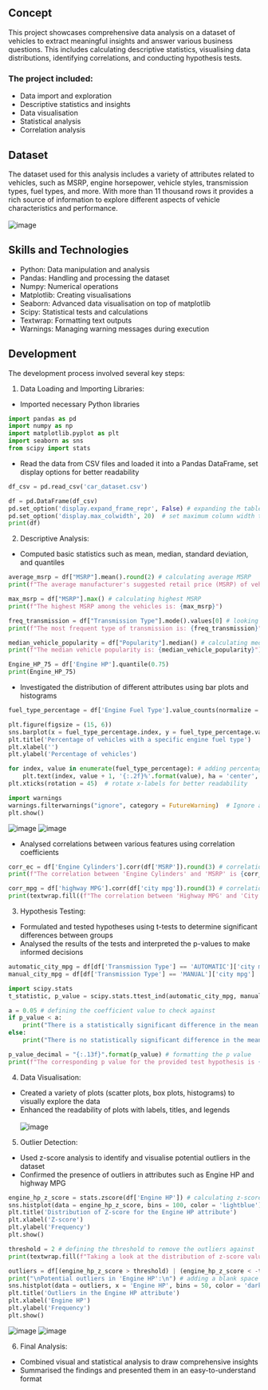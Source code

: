 ## Concept
This project showcases comprehensive data analysis on a dataset of vehicles to extract meaningful insights and answer various business questions. This includes calculating descriptive statistics, visualising data distributions, identifying correlations, and conducting hypothesis tests.

### The project included:
- Data import and exploration
- Descriptive statistics and insights
- Data visualisation
- Statistical analysis
- Correlation analysis

## Dataset
The dataset used for this analysis includes a variety of attributes related to vehicles, such as MSRP, engine horsepower, vehicle styles, transmission types, fuel types, and more. With more than 11 thousand rows it provides a rich source of information to explore different aspects of vehicle characteristics and performance.
<br/>
<br/>![image](https://github.com/user-attachments/assets/9af87a30-7af4-4061-9701-893a75fcf26c)

## Skills and Technologies
- Python: Data manipulation and analysis
- Pandas: Handling and processing the dataset
- Numpy: Numerical operations
- Matplotlib: Creating visualisations
- Seaborn: Advanced data visualisation on top of matplotlib
- Scipy: Statistical tests and calculations
- Textwrap: Formatting text outputs
- Warnings: Managing warning messages during execution

## Development
The development process involved several key steps:

1. Data Loading and Importing Libraries:
- Imported necessary Python libraries
``` python
import pandas as pd
import numpy as np
import matplotlib.pyplot as plt
import seaborn as sns
from scipy import stats
```
- Read the data from CSV files and loaded it into a Pandas DataFrame, set display options for better readability
``` python
df_csv = pd.read_csv('car_dataset.csv')

df = pd.DataFrame(df_csv)
pd.set_option('display.expand_frame_repr', False) # expanding the table to show it in one row
pd.set_option('display.max_colwidth', 20)  # set maximum column width to 40 characters
print(df)
```
2. Descriptive Analysis:

- Computed basic statistics such as mean, median, standard deviation, and quantiles
``` python
average_msrp = df["MSRP"].mean().round(2) # calculating average MSRP 
print(f"The average manufacturer's suggested retail price (MSRP) of vehicles in the dataset is: {average_msrp}")

max_msrp = df["MSRP"].max() # calculating highest MSRP 
print(f"The highest MSRP among the vehicles is: {max_msrp}")

freq_transmission = df["Transmission Type"].mode().values[0] # looking up the most common transmission type among the vehicles
print(f"The most frequent type of transmission is: {freq_transmission}")

median_vehicle_popularity = df["Popularity"].median() # calculating median popularity of vehicles
print(f"The median vehicle popularity is: {median_vehicle_popularity}")

Engine_HP_75 = df['Engine HP'].quantile(0.75)
print(Engine_HP_75)
```
- Investigated the distribution of different attributes using bar plots and histograms
``` python
fuel_type_percentage = df['Engine Fuel Type'].value_counts(normalize = True) * 100  # calculate the percentage of each fuel type

plt.figure(figsize = (15, 6))
sns.barplot(x = fuel_type_percentage.index, y = fuel_type_percentage.values, palette = 'muted')
plt.title('Percentage of vehicles with a specific engine fuel type')
plt.xlabel('')
plt.ylabel('Percentage of vehicles')

for index, value in enumerate(fuel_type_percentage): # adding percentages on top of each bar
    plt.text(index, value + 1, '{:.2f}%'.format(value), ha = 'center', fontsize = 10)
plt.xticks(rotation = 45)  # rotate x-labels for better readability

import warnings
warnings.filterwarnings("ignore", category = FutureWarning)  # Ignore any future warnings
plt.show()
```
![image](https://github.com/user-attachments/assets/ceeb4e8a-ee98-4f99-8833-3e0cb019a137)
![image](https://github.com/user-attachments/assets/50448ccb-2969-403d-8216-c341774132d8)

- Analysed correlations between various features using correlation coefficients
``` python
corr_ec = df['Engine Cylinders'].corr(df['MSRP']).round(3) # correlation coefficient between 'Engine Cylinders' and 'MSRP'
print(f"The correlation between 'Engine Cylinders' and 'MSRP' is {corr_mpg}")

corr_mpg = df['highway MPG'].corr(df['city mpg']).round(3) # correlation between 'highway MPG' and 'city mpg'
print(textwrap.fill((f"The correlation between 'Highway MPG' and 'City MPG' is {corr_mpg}, strongly implying that the correlation between these features is highly positive."), width = 90))
```

3. Hypothesis Testing:

- Formulated and tested hypotheses using t-tests to determine significant differences between groups
- Analysed the results of the tests and interpreted the p-values to make informed decisions
``` python
automatic_city_mpg = df[df['Transmission Type'] == 'AUTOMATIC']['city mpg']
manual_city_mpg = df[df['Transmission Type'] == 'MANUAL']['city mpg']

import scipy.stats
t_statistic, p_value = scipy.stats.ttest_ind(automatic_city_mpg, manual_city_mpg, equal_var = False) # performing t-test

a = 0.05 # defining the coefficient value to check against
if p_value < a:
    print("There is a statistically significant difference in the mean 'City MPG' between vehicles with automatic and manual transmissions.")
else:
    print("There is no statistically significant difference in the mean 'City MPG' between vehicles with automatic and manual transmissions.")

p_value_decimal = "{:.13f}".format(p_value) # formatting the p value
print(f"The corresponding p value for the provided test hypothesis is {p_value_decimal}.")
```

4. Data Visualisation:

- Created a variety of plots (scatter plots, box plots, histograms) to visually explore the data
- Enhanced the readability of plots with labels, titles, and legends <br/>
<br/>![image](https://github.com/user-attachments/assets/afd0fc41-edac-4662-9ed2-4534ebd55df4)


5. Outlier Detection:

- Used z-score analysis to identify and visualise potential outliers in the dataset
- Confirmed the presence of outliers in attributes such as Engine HP and highway MPG
``` python
engine_hp_z_score = stats.zscore(df['Engine HP']) # calculating z-scores for the 'Engine HP' attribute
sns.histplot(data = engine_hp_z_score, bins = 100, color = 'lightblue') # plotting the z-score values to see their distribution and identify correct threshold value to eliminate outliers
plt.title('Distribution of Z-score for the Engine HP attribute')
plt.xlabel('Z-score')
plt.ylabel('Frequency')
plt.show()

threshold = 2 # defining the threshold to remove the outliers against
print(textwrap.fill(f"Taking a look at the distribution of z-score values in the histogram below, we can say that the threshold value of {threshold} would suffice our research.", width = 90))

outliers = df[(engine_hp_z_score > threshold) | (engine_hp_z_score < -threshold)] # identifying potential outliers based on threshold
print("\nPotential outliers in 'Engine HP':\n") # adding a blank space between rows
sns.histplot(data = outliers, x = 'Engine HP', bins = 50, color = 'darkred') # plotting the z-score values to see their distribution and identify correct threshold value to eliminate outliers
plt.title('Outliers in the Engine HP attribute')
plt.xlabel('Engine HP')
plt.ylabel('Frequency')
plt.show()
```
![image](https://github.com/user-attachments/assets/f326f4f5-0f37-4646-99be-4d623d49f3af)
![image](https://github.com/user-attachments/assets/5348626b-f645-4c2c-b5a1-d2d9f664ab30)

6. Final Analysis:

- Combined visual and statistical analysis to draw comprehensive insights
- Summarised the findings and presented them in an easy-to-understand format
